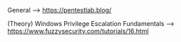 General --> https://pentestlab.blog/

(Theory) Windows Privilege Escalation Fundamentals --> https://www.fuzzysecurity.com/tutorials/16.html

